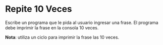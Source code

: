 # Repite 10 Veces

Escribe un programa que le pida al usuario ingresar una frase. El programa debe imprimir la frase en la consola 10 veces.

**Nota**: utiliza un ciclo para imprimir la frase las 10 veces.
